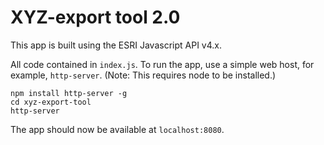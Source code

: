 # XYZ-export tool 2.0

This app is built using the ESRI Javascript API v4.x.

All code contained in `index.js`. To run the app, use a simple web host, for example, `http-server`. (Note: This requires node to be installed.)

```
npm install http-server -g
cd xyz-export-tool
http-server
```

The app should now be available at `localhost:8080`.
